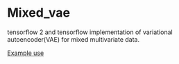 # Mixed_vae
tensorflow 2 and tensorflow implementation of variational autoencoder(VAE) for mixed multivariate data.

[Example use](Notebooks/example_use.md)
